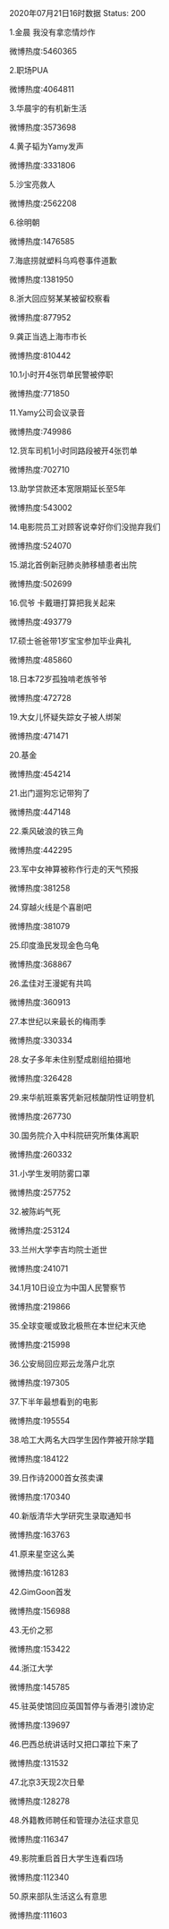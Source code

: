 2020年07月21日16时数据
Status: 200

1.金晨 我没有拿恋情炒作

微博热度:5460365

2.职场PUA

微博热度:4064811

3.华晨宇的有机新生活

微博热度:3573698

4.黄子韬为Yamy发声

微博热度:3331806

5.沙宝亮救人

微博热度:2562208

6.徐明朝

微博热度:1476585

7.海底捞就塑料乌鸡卷事件道歉

微博热度:1381950

8.浙大回应努某某被留校察看

微博热度:877952

9.龚正当选上海市市长

微博热度:810442

10.1小时开4张罚单民警被停职

微博热度:771850

11.Yamy公司会议录音

微博热度:749986

12.货车司机1小时同路段被开4张罚单

微博热度:702710

13.助学贷款还本宽限期延长至5年

微博热度:543002

14.电影院员工对顾客说幸好你们没抛弃我们

微博热度:524070

15.湖北首例新冠肺炎肺移植患者出院

微博热度:502699

16.侃爷 卡戴珊打算把我关起来

微博热度:493779

17.硕士爸爸带1岁宝宝参加毕业典礼

微博热度:485860

18.日本72岁孤独啃老族爷爷

微博热度:472728

19.大女儿怀疑失踪女子被人绑架

微博热度:471471

20.基金

微博热度:454214

21.出门遛狗忘记带狗了

微博热度:447148

22.乘风破浪的铁三角

微博热度:442295

23.军中女神算被称作行走的天气预报

微博热度:381258

24.穿越火线是个喜剧吧

微博热度:381079

25.印度渔民发现金色乌龟

微博热度:368867

26.孟佳对王漫妮有共鸣

微博热度:360913

27.本世纪以来最长的梅雨季

微博热度:330334

28.女子多年未住别墅成剧组拍摄地

微博热度:326428

29.来华航班乘客凭新冠核酸阴性证明登机

微博热度:267730

30.国务院介入中科院研究所集体离职

微博热度:260332

31.小学生发明防雾口罩

微博热度:257752

32.被陈屿气死

微博热度:253124

33.兰州大学李吉均院士逝世

微博热度:241071

34.1月10日设立为中国人民警察节

微博热度:219866

35.全球变暖或致北极熊在本世纪末灭绝

微博热度:215998

36.公安局回应郑云龙落户北京

微博热度:197305

37.下半年最想看到的电影

微博热度:195554

38.哈工大两名大四学生因作弊被开除学籍

微博热度:184122

39.日作诗2000首女孩卖课

微博热度:170340

40.新版清华大学研究生录取通知书

微博热度:163763

41.原来星空这么美

微博热度:161283

42.GimGoon首发

微博热度:156988

43.无价之邪

微博热度:153422

44.浙江大学

微博热度:145785

45.驻英使馆回应英国暂停与香港引渡协定

微博热度:139697

46.巴西总统讲话时又把口罩拉下来了

微博热度:131532

47.北京3天现2次日晕

微博热度:128278

48.外籍教师聘任和管理办法征求意见

微博热度:116347

49.影院重启首日大学生连看四场

微博热度:112340

50.原来部队生活这么有意思

微博热度:111603

